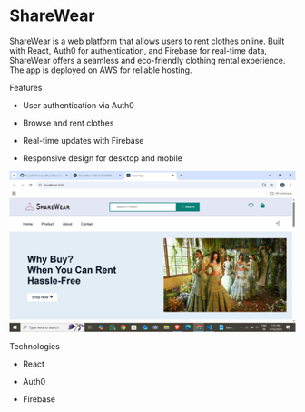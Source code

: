 # ShareWear
ShareWear is a web platform that allows users to rent clothes online. Built with React, Auth0 for authentication, and Firebase for real-time data, ShareWear offers a seamless and eco-friendly clothing rental experience. The app is deployed on AWS for reliable hosting.

Features
- User authentication via Auth0
  
- Browse and rent clothes
  
- Real-time updates with Firebase
  
- Responsive design for desktop and mobile

![Home](https://github.com/huzaifa-khanam/ShareWear/blob/7b473aada1933d604a5bce272581c53459032878/Screenshot%20(539).png)

Technologies

- React
  
- Auth0
  
- Firebase
